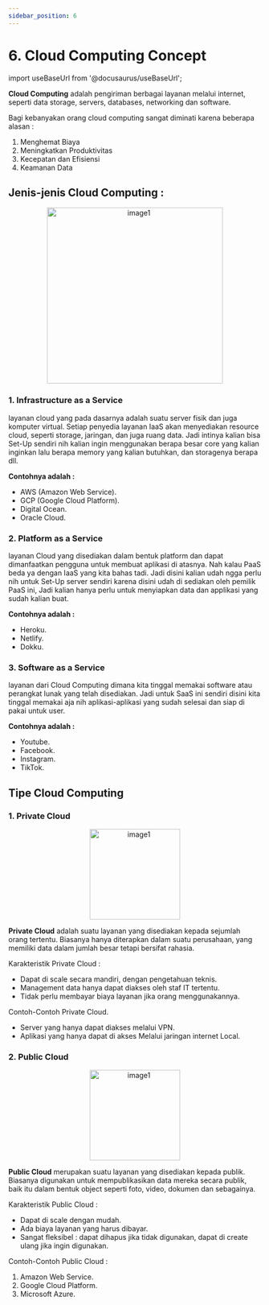 ```yaml
---
sidebar_position: 6
---
```


# 6. Cloud Computing Concept

import useBaseUrl from '@docusaurus/useBaseUrl';

**Cloud Computing** adalah pengiriman berbagai layanan melalui internet, seperti data storage, servers, databases, networking dan software. 

Bagi kebanyakan orang cloud computing sangat diminati karena beberapa alasan :
1. Menghemat Biaya
2. Meningkatkan Produktivitas
3. Kecepatan dan Efisiensi
4. Keamanan Data

## Jenis-jenis Cloud Computing : 

<center>
   <img alt="image1" src={useBaseUrl('img/docs/image-12.png')} height="350px"/>
</center>

### 1. Infrastructure as a Service
   
   layanan cloud yang pada dasarnya adalah suatu server fisik dan juga komputer virtual. Setiap penyedia layanan IaaS akan menyediakan resource cloud, seperti storage, jaringan, dan juga ruang data. Jadi intinya kalian bisa Set-Up sendiri nih kalian ingin menggunakan berapa besar core yang kalian inginkan lalu berapa memory yang kalian butuhkan, dan storagenya berapa dll. 
   
   **Contohnya adalah :**
   - AWS (Amazon Web Service).
   - GCP (Google Cloud Platform).
   - Digital Ocean.
   - Oracle Cloud.

### 2. Platform as a Service

   layanan Cloud yang disediakan dalam bentuk platform dan dapat dimanfaatkan pengguna untuk membuat aplikasi di atasnya. Nah kalau PaaS beda ya dengan IaaS yang kita bahas tadi. Jadi disini kalian udah ngga perlu nih untuk Set-Up server sendiri karena disini udah di sediakan oleh pemilik PaaS ini, Jadi kalian hanya perlu untuk menyiapkan data dan applikasi yang sudah kalian buat.

   **Contohnya adalah :**
   - Heroku.
   - Netlify.
   - Dokku.

### 3. Software as a Service

   layanan dari Cloud Computing dimana kita tinggal memakai software atau perangkat lunak yang telah disediakan. Jadi untuk SaaS ini sendiri disini kita tinggal memakai aja nih aplikasi-aplikasi yang sudah selesai dan siap di pakai untuk user.

   **Contohnya adalah :**
   - Youtube.
   - Facebook.
   - Instagram.
   - TikTok.

## Tipe Cloud Computing

### 1. Private Cloud

<center>
   <img alt="image1" src={useBaseUrl('img/docs/image-13.png')} height="180px"/>
</center>

**Private Cloud** adalah suatu layanan yang disediakan kepada sejumlah orang tertentu. Biasanya hanya diterapkan dalam suatu perusahaan, yang memiliki data dalam jumlah besar tetapi bersifat rahasia.

Karakteristik Private Cloud :
  - Dapat di scale secara mandiri, dengan pengetahuan teknis.
  - Management data hanya dapat diakses oleh staf IT tertentu.
  - Tidak perlu membayar biaya layanan jika orang menggunakannya.

Contoh-Contoh Private Cloud.
  
  - Server yang hanya dapat diakses melalui VPN.
  - Aplikasi yang hanya dapat di akses Melalui jaringan internet Local.

### 2. Public Cloud

<center>
   <img alt="image1" src={useBaseUrl('img/docs/image-14.png')} height="180px"/>
</center>

**Public Cloud** merupakan suatu layanan yang disediakan kepada publik. Biasanya digunakan untuk mempublikasikan data mereka secara publik, baik itu dalam bentuk object seperti foto, video, dokumen dan sebagainya.

Karakteristik Public Cloud :

  - Dapat di scale dengan mudah.
  - Ada biaya layanan yang harus dibayar.
  - Sangat fleksibel : dapat dihapus jika tidak digunakan, dapat di create ulang jika ingin digunakan.

Contoh-Contoh Public Cloud :

  1. Amazon Web Service.
  2. Google Cloud Platform.
  3. Microsoft Azure.